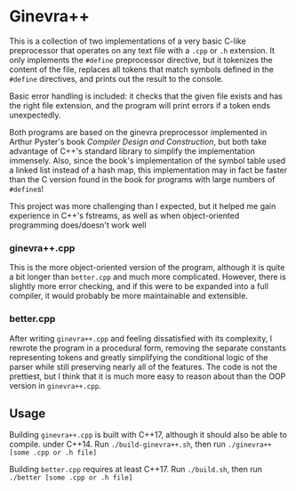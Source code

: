 # Ginevra++

This is a collection of two implementations of a very basic C-like preprocessor that operates on any text file with a `.cpp` or `.h` extension. It only implements the `#define` preprocessor directive, but it tokenizes the content of the file, replaces all tokens that match symbols
defined in the `#define` directives, and prints out the result to the console.

Basic error handling is included: it checks that the given file exists and has the right file extension, and the program will print errors if a token ends unexpectedly.

Both programs are based on the ginevra preprocessor implemented in Arthur Pyster's book
*Compiler Design and Construction*, but both take advantage of C++'s standard library to
simplify the implementation immensely. Also, since the book's implementation of the symbol
table used a linked list instead of a hash map, this implementation may in fact be
faster than the C version found in the book for programs with large numbers of `#define`s!

This project was more challenging than I expected, but it helped me gain experience
in C++'s fstreams, as well as when object-oriented programming does/doesn't work well

### ginevra++.cpp

This is the more object-oriented version of the program, although it is quite a bit longer
than `better.cpp` and much more complicated. However, there is slightly more error checking,
and if this were to be expanded into a full compiler, it would probably be more maintainable
and extensible.

### better.cpp

After writing `ginevra++.cpp` and feeling dissatisfied with its complexity, I rewrote
the program in a procedural form, removing the separate constants representing tokens
and greatly simplifying the conditional logic of the parser while still preserving nearly
all of the features. The code is not the prettiest, but I think that it is much more easy to
reason about than the OOP version in `ginevra++.cpp`.

## Usage

Building `ginevra++.cpp` is built with C++17, although it should also be able to compile.
under C++14. Run `./build-ginevra++.sh`, then run `./ginevra++ [some .cpp or .h file]`

Building `better.cpp` requires at least C++17. Run `./build.sh`, then run
`./better [some .cpp or .h file]`